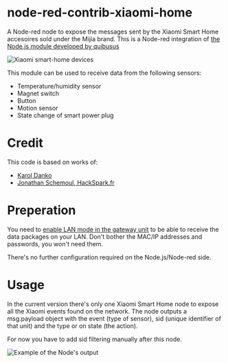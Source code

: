 # node-red-contrib-xiaomi-home
A Node-red node to expose the messages sent by the Xiaomi Smart Home accesoires sold under the Mijia brand. This is a Node-red integration of [the Node.js module developed by quibusus](https://github.com/quibusus/node-xiaomi-smart-home)

![Xiaomi smart-home devices](https://raw.githubusercontent.com/timmmmmmmmm/node-red-contrib-xiaomi-home/master/xiaomi.jpg)

This module can be used to receive data from the following sensors:
* Temperature/humidity sensor
* Magnet switch
* Button
* Motion sensor
* State change of smart power plug

# Credit
This code is based on works of:
* [Karol Danko](https://github.com/quibusus/node-xiaomi-smart-home)
* [Jonathan Schemoul, HackSpark.fr](https://github.com/jon1012/mihome)

# Preperation
You need to [enable LAN mode in the gateway unit](https://www.domoticz.com/wiki/Xiaomi_Gateway_(Aqara)#Adding_the_Xiaomi_Gateway_to_Domoticz) to be able to receive the data packages on your LAN. Don't bother the MAC/IP addresses and passwords, you won't need them.

There's no further configuration required on the Node.js/Node-red side.

# Usage
In the current version there's only one Xiaomi Smart Home node to expose all the Xiaomi events found on the network. The node outputs a msg.payload object with the event (type of sensor), sid (unique identifier of that unit) and the type or on state (the action).

For now you have to add sid filtering manually after this node.

![Example of the Node's output](https://raw.githubusercontent.com/timmmmmmmmm/node-red-contrib-xiaomi-home/master/node-red-xiaomi-screenshot.png)